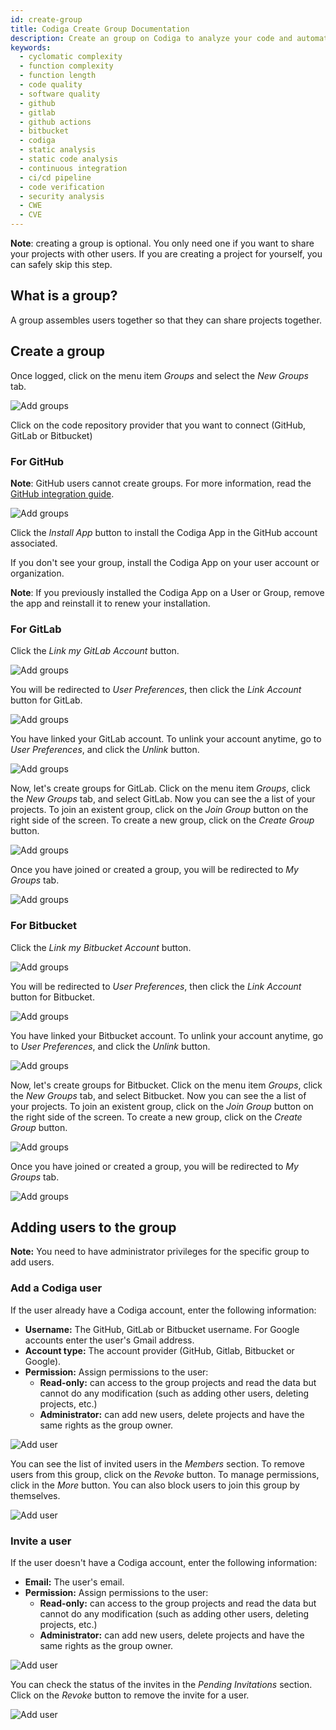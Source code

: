 ```yaml
---
id: create-group
title: Codiga Create Group Documentation
description: Create an group on Codiga to analyze your code and automated your Code Reviews on GitHub, GitLab and Bitbucket. Support for 12+ languages, start for free today.
keywords:
  - cyclomatic complexity
  - function complexity
  - function length
  - code quality
  - software quality
  - github
  - gitlab
  - github actions
  - bitbucket
  - codiga
  - static analysis
  - static code analysis
  - continuous integration
  - ci/cd pipeline
  - code verification
  - security analysis
  - CWE
  - CVE
---
```


**Note**: creating a group is optional. You only need one if you want to share
your projects with other users. If you are creating a project for yourself,
you can safely skip this step.

## What is a group?

A group assembles users together so that they can share projects together.

## Create a group

Once logged, click on the menu item _Groups_ and select the _New Groups_ tab.

![Add groups](/img/create-group-01.png)

Click on the code repository provider that you want to connect (GitHub, GitLab or Bitbucket)


### For GitHub

**Note**: GitHub users cannot create groups. For more information, read the [GitHub integration guide](integration-github.md).

![Add groups](/img/create-group-02.png)

Click the _Install App_ button to install the Codiga App in the GitHub account associated.


If you don't see your group, install the Codiga App on your user account or organization.

**Note**: If you previously installed the Codiga App on a User or Group, remove the app and reinstall it to renew your installation.


### For GitLab

Click the _Link my GitLab Account_ button.

![Add groups](/img/create-group-03.png)

You will be redirected to _User Preferences_, then click the _Link Account_ button for GitLab.

![Add groups](/img/create-group-04.png)

You have linked your GitLab account. To unlink your account anytime, go to _User Preferences_, and click the _Unlink_ button.

![Add groups](/img/create-group-05.png)

 Now, let's create groups for GitLab. Click on the menu item _Groups_, click the _New Groups_ tab, and select GitLab. Now you can see the a list of your projects. To join an existent group, click on the _Join Group_ button on the right side of the screen. To create a new group, click on the _Create Group_ button.

![Add groups](/img/create-group-06.png)

Once you have joined or created a group, you will be redirected to _My Groups_ tab.

![Add groups](/img/create-group-07.png)


### For Bitbucket

Click the _Link my Bitbucket Account_ button.

![Add groups](/img/create-group-08.png)

You will be redirected to _User Preferences_, then click the _Link Account_ button for Bitbucket.

![Add groups](/img/create-group-04.png)

You have linked your Bitbucket account. To unlink your account anytime, go to _User Preferences_, and click the _Unlink_ button.

![Add groups](/img/create-group-09.png)

 Now, let's create groups for Bitbucket. Click on the menu item _Groups_, click the _New Groups_ tab, and select Bitbucket. Now you can see the a list of your projects. To join an existent group, click on the _Join Group_ button on the right side of the screen. To create a new group, click on the _Create Group_ button.

![Add groups](/img/create-group-10.png)

Once you have joined or created a group, you will be redirected to _My Groups_ tab.

![Add groups](/img/create-group-07.png)



## Adding users to the group

**Note:** You need to have administrator privileges for the specific group to add users.

### Add a Codiga user

If the user already have a Codiga account, enter the following information: 

- **Username:** The GitHub, GitLab or Bitbucket username. For Google accounts enter the user's Gmail address.
- **Account type:** The account provider (GitHub, Gitlab, Bitbucket or Google).
- **Permission:** Assign permissions to the user:
  - **Read-only:** can access to the group projects and read the data but cannot do any modification (such as adding other users, deleting projects, etc.)
  - **Administrator:** can add new users, delete projects and have the same rights as the group owner.

![Add user](/img/group-add-user-01.png)

You can see the list of invited users in the _Members_ section. To remove users from this group, click on the _Revoke_ button. To manage permissions, click in the _More_ button. You can also block users to join this group by themselves.

![Add user](/img/group-add-user-02.png)

### Invite a user

If the user doesn't have a Codiga account, enter the following information:

- **Email:** The user's email.
- **Permission:** Assign permissions to the user:
  - **Read-only:** can access to the group projects and read the data but cannot do any modification (such as adding other users, deleting projects, etc.)
  - **Administrator:** can add new users, delete projects and have the same rights as the group owner.

![Add user](/img/group-add-user-03.png)

You can check the status of the invites in the _Pending Invitations_ section. Click on the _Revoke_ button to remove the invite for a user.

![Add user](/img/group-add-user-04.png)